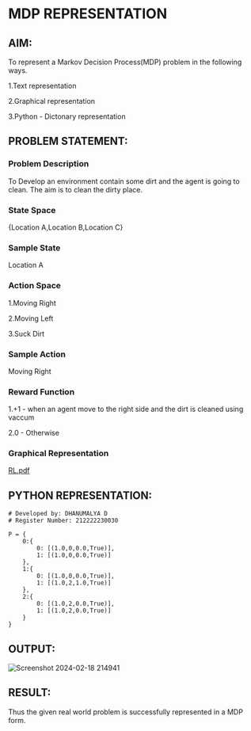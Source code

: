 # MDP REPRESENTATION

## AIM:
To represent a Markov Decision Process(MDP) problem in the following ways.

1.Text representation

2.Graphical representation

3.Python - Dictonary representation

## PROBLEM STATEMENT:

### Problem Description
To Develop an environment contain some dirt and the agent is going to clean. The aim is to clean the dirty place.

### State Space
{Location A,Location B,Location C}

### Sample State
Location A

### Action Space

1.Moving Right

2.Moving Left

3.Suck Dirt

### Sample Action
Moving Right

### Reward Function
1.+1 - when an agent move to the right side and the dirt is cleaned using vaccum 

2.0 - Otherwise
### Graphical Representation
[RL.pdf](https://github.com/Dhanudhanaraj/mdp-representation/files/14323598/RL.pdf)


## PYTHON REPRESENTATION:
```
# Developed by: DHANUMALYA D
# Register Number: 212222230030

P = {
    0:{
        0: [(1.0,0,0.0,True)],
        1: [(1.0,0,0.0,True)]
    },
    1:{
        0: [(1.0,0,0.0,True)],
        1: [(1.0,2,1.0,True)]
    },
    2:{
        0: [(1.0,2,0.0,True)],
        1: [(1.0,2,0.0,True)]
    }
}

```
## OUTPUT:
![Screenshot 2024-02-18 214941](https://github.com/Dhanudhanaraj/mdp-representation/assets/119218812/6eba07da-65b4-497d-92fd-426e48a17985)


## RESULT:
Thus the given real world problem is successfully represented in a MDP form.

